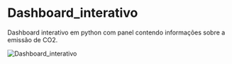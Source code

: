 # Dashboard_interativo
Dashboard interativo em python com panel contendo informações sobre a emissão de CO2.

![Dashboard_interativo](https://user-images.githubusercontent.com/74668166/159139416-7a44e9f9-e071-45b9-8659-5c50aa12b8dc.png)
